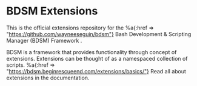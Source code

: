 # BDSM Extensions

This is the official extensions repository for the
%a{:href => "https://github.com/wayneeseguin/bdsm"}
  Bash Development &amp; Scripting Manager (BDSM) Framework
.

BDSM is a framework that provides functionality through concept of extensions.
Extensions can be thought of as a namespaced collection of scripts.
%a{:href => "https://bdsm.beginrescueend.com/extensions/basics/"}
  Read all about extensions
in the documentation.

